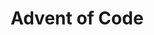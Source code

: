 ---
title: 'Advent of Code'
description: 'This repository contains all my solutions to the AOC puzzles.'
link: 'https://github.com/RomainPierre7/Advent-of-Code'
tags: ["Python", "Challenges"]
---